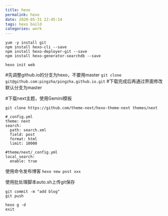 ```yaml
---
title: hexo
permalink: hexo
date: 2020-05-31 22:45:14
tags: hexo build
categories: work
---
```


```
yum -y install git
npm install hexo-cli --save
npm install hexo-deployer-git --save
npm install hexo-generator-searchdb --save

hexo init web
```

#先调整github.io的分支为hexo，不要用master
```git clone git@github.com:pingzha/pingzha.github.io.git```
#下载完成后再通过界面修改默认分支为master

#下载next主题，使用Gemini模板

```
git clone https://github.com/theme-next/hexo-theme-next themes/next

#_config.yml
theme: next
search:
  path: search.xml
  field: post
  format: html
  limit: 10000

#theme/next/_config.yml
local_search:
  enable: true
```

使用命令发布博客 
```hexo new post xxx```

使用批处理脚本auto.sh上传git保存

```git
git commit -m "add blog"
git push

hexo g -d
exit
```

